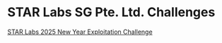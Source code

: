 # STAR Labs SG Pte. Ltd. Challenges

[STAR Labs 2025 New Year Exploitation Challenge](./Jan%202025/README.md)
